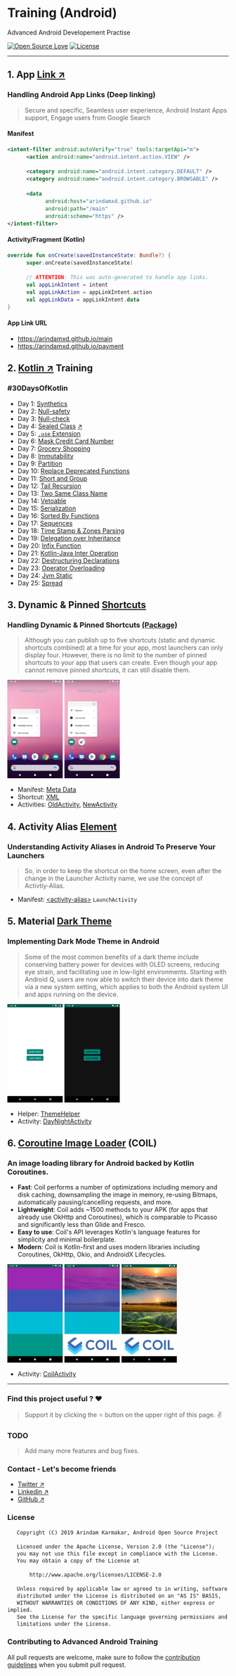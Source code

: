 # Training (Android)

Advanced Android Developement Practise

[![Open Source Love](https://badges.frapsoft.com/os/v1/open-source.svg?v=102)](https://opensource.org/licenses/Apache-2.0)
[![License](https://img.shields.io/badge/license-Apache%202.0-blue.svg)](https://github.com/arindamxd/certification-training/blob/master/LICENSE)

---

## 1. App [Link ↗](https://developer.android.com/training/app-links)

### Handling Android App Links (Deep linking)
> Secure and specific, Seamless user experience, Android Instant Apps support, Engage users from 
Google Search


#### Manifest

```xml
<intent-filter android:autoVerify="true" tools:targetApi="m">
      <action android:name="android.intent.action.VIEW" />
  
      <category android:name="android.intent.category.DEFAULT" />
      <category android:name="android.intent.category.BROWSABLE" />
  
      <data
            android:host="arindamxd.github.io"
            android:path="/main"
            android:scheme="https" />
</intent-filter>
```

#### Activity/Fragment (Kotlin)

```kotlin
override fun onCreate(savedInstanceState: Bundle?) {
      super.onCreate(savedInstanceState)
      
      // ATTENTION: This was auto-generated to handle app links.
      val appLinkIntent = intent
      val appLinkAction = appLinkIntent.action
      val appLinkData = appLinkIntent.data
}
```

#### App Link URL

- https://arindamxd.github.io/main
- https://arindamxd.github.io/payment



## 2. [Kotlin ↗](https://kotlinlang.org/) Training

### #30DaysOfKotlin

- Day 1: [Synthetics](app/src/main/java/com/arindam/android/training/kotlin/Synthetics.kt)
- Day 2: [Null-safety](app/src/main/java/com/arindam/android/training/kotlin/NullSafety.kt)
- Day 3: [Null-check](app/src/main/java/com/arindam/android/training/kotlin/NullCheck.kt)
- Day 4: [Sealed Class](app/src/main/java/com/arindam/android/training/kotlin/SealedClass.kt) [↗](https://github.com/Kotlin/KEEP/blob/master/proposals/sealed-class-inheritance.md#open-questions)
- Day 5: [`.use` Extension](app/src/main/java/com/arindam/android/training/kotlin/UseExtension.kt)
- Day 6: [Mask Credit Card Number](app/src/main/java/com/arindam/android/training/kotlin/CreditCardNumberMask.kt)
- Day 7: [Grocery Shopping](app/src/main/java/com/arindam/android/training/kotlin/GroceryShopping.kt)
- Day 8: [Immutability](app/src/main/java/com/arindam/android/training/kotlin/Immutability.kt)
- Day 9: [Partition](app/src/main/java/com/arindam/android/training/kotlin/Partition.kt)
- Day 10: [Replace Deprecated Functions](app/src/main/java/com/arindam/android/training/kotlin/ReplaceDeprecated.kt)
- Day 11: [Short and Group](app/src/main/java/com/arindam/android/training/kotlin/ShortAndGroup.kt)
- Day 12: [Tail Recursion](app/src/main/java/com/arindam/android/training/kotlin/TailRecursion.kt)
- Day 13: [Two Same Class Name](app/src/main/java/com/arindam/android/training/kotlin/SameClassName.kt)
- Day 14: [Vetoable](app/src/main/java/com/arindam/android/training/kotlin/Vetoable.kt)
- Day 15: [Serialization](app/src/main/java/com/arindam/android/training/kotlin/Serialization.kt)
- Day 16: [Sorted By Functions](app/src/main/java/com/arindam/android/training/kotlin/SortedByFunctions.kt)
- Day 17: [Sequences](app/src/main/java/com/arindam/android/training/kotlin/Sequences.kt)
- Day 18: [Time Stamp & Zones Parsing](app/src/main/java/com/arindam/android/training/kotlin/Timestamp.kt)
- Day 19: [Delegation over Inheritance](app/src/main/java/com/arindam/android/training/kotlin/Delegation.kt)
- Day 20: [Infix Function](app/src/main/java/com/arindam/android/training/kotlin/InfixFunction.kt)
- Day 21: [Kotlin-Java Inter Operation](app/src/main/java/com/arindam/android/training/kotlin/interop/Vacation.java)
- Day 22: [Destructuring Declarations](app/src/main/java/com/arindam/android/training/kotlin/Destructuring.kt)
- Day 23: [Operator Overloading](app/src/main/java/com/arindam/android/training/kotlin/OperatorOverloading.kt)
- Day 24: [Jvm Static](app/src/main/java/com/arindam/android/training/kotlin/jvmstatic/JvmStatic.java)
- Day 25: [Spread](app/src/main/java/com/arindam/android/training/kotlin/Spread.kt)



## 3. Dynamic & Pinned [Shortcuts](https://developer.android.com/guide/topics/ui/shortcuts)

### Handling Dynamic & Pinned Shortcuts [(Package)](app/src/main/java/com/arindam/android/training/shortcuts)
> Although you can publish up to five shortcuts (static and dynamic shortcuts combined) at a time 
for your app, most launchers can only display four. However, there is no limit to the number of
pinned shortcuts to your app that users can create. Even though your app cannot remove pinned
shortcuts, it can still disable them.

<img src="/documentation/shortcuts/1.png" width="25%"> <img src="/documentation/shortcuts/2.png" width="25%">

- Manifest: [Meta Data](app/src/main/AndroidManifest.xml#L79)
- Shortcut: [XML](app/src/main/res/xml/shortcuts.xml)
- Activities: [OldActivity](app/src/main/java/com/arindam/android/training/shortcuts/OldActivity.kt), [NewActivity](app/src/main/java/com/arindam/android/training/shortcuts/NewActivity.kt)



## 4. Activity Alias [Element](https://developer.android.com/guide/topics/manifest/activity-alias-element)

### Understanding Activity Aliases in Android To Preserve Your Launchers
> So, in order to keep the shortcut on the home screen, even after the change in the Launcher 
Activity name, we use the concept of Activtiy-Alias.

- Manifest: [\<activity-alias\>](app/src/main/AndroidManifest.xml#L69&L80) `LaunchActivity`



## 5. Material [Dark Theme](https://material.io/develop/android/theming/dark/)

### Implementing Dark Mode Theme in Android
> Some of the most common benefits of a dark theme include conserving battery power for devices 
with OLED screens, reducing eye strain, and facilitating use in low-light environments. Starting 
with Android Q, users are now able to switch their device into dark theme via a new system 
setting, which applies to both the Android system UI and apps running on the device.

<img src="/documentation/darkmode/1.png" width="25%"> <img src="/documentation/darkmode/2.png" width="25%">

- Helper: [ThemeHelper](app/src/main/java/com/arindam/android/training/daynight/ThemeHelper.kt)
- Activity: [DayNightActivity](app/src/main/java/com/arindam/android/training/daynight/DayNightActivity.kt)



## 6. [Coroutine Image Loader](https://coil-kt.github.io/coil/) (COIL)

### An image loading library for Android backed by Kotlin Coroutines.

- **Fast**: Coil performs a number of optimizations including memory and disk caching, downsampling the image in memory, re-using Bitmaps, automatically pausing/cancelling requests, and more.
- **Lightweight**: Coil adds ~1500 methods to your APK (for apps that already use OkHttp and Coroutines), which is comparable to Picasso and significantly less than Glide and Fresco.
- **Easy to use**: Coil's API leverages Kotlin's language features for simplicity and minimal boilerplate.
- **Modern**: Coil is Kotlin-first and uses modern libraries including Coroutines, OkHttp, Okio, and AndroidX Lifecycles.

<img src="/documentation/coil/1.png" width="25%"> <img src="/documentation/coil/2.png" width="25%"> <img src="/documentation/coil/3.png" width="25%">

- Activity: [CoilActivity](app/src/main/java/com/arindam/android/training/coil/CoilActivity.kt)

---

### Find this project useful ? :heart:
> Support it by clicking the :star: button on the upper right of this page. :v:

### TODO

> Add many more features and bug fixes.

### Contact - Let's become friends

- [Twitter ↗](https://twitter.com/arindamxd)
- [Linkedin ↗](https://in.linkedin.com/in/arindamxd)
- [GitHub ↗](https://github.com/arindamxd)

### License

```
   Copyright (C) 2019 Arindam Karmakar, Android Open Source Project

   Licensed under the Apache License, Version 2.0 (the "License");
   you may not use this file except in compliance with the License.
   You may obtain a copy of the License at

       http://www.apache.org/licenses/LICENSE-2.0

   Unless required by applicable law or agreed to in writing, software
   distributed under the License is distributed on an "AS IS" BASIS,
   WITHOUT WARRANTIES OR CONDITIONS OF ANY KIND, either express or implied.
   See the License for the specific language governing permissions and
   limitations under the License.
```

### Contributing to Advanced Android Training

All pull requests are welcome, make sure to follow the [contribution guidelines](CONTRIBUTING.md) when you submit pull request.
